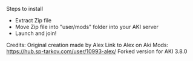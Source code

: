 Steps to install
- Extract Zip file
- Move Zip file into "user/mods" folder into your AKI server
- Launch and join!

Credits:
Original creation made by Alex
Link to Alex on Aki Mods: https://hub.sp-tarkov.com/user/10993-alex/
Forked version for AKI 3.8.0
